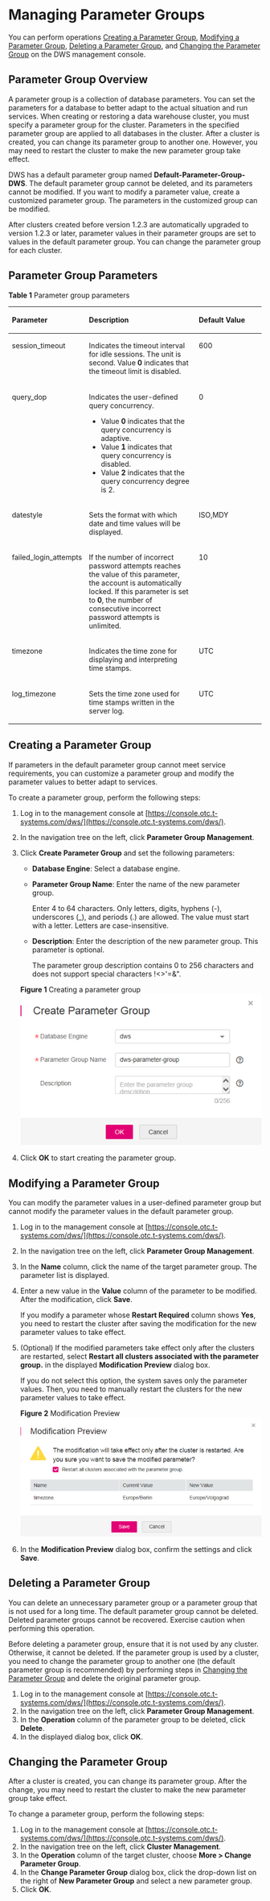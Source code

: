 # Managing Parameter Groups<a name="dws_01_0126"></a>

You can perform operations  [Creating a Parameter Group](#section14261524455),  [Modifying a Parameter Group](#section1957519408206),  [Deleting a Parameter Group](#section988984052114), and  [Changing the Parameter Group](#section2615131874812)  on the DWS management console.

## Parameter Group Overview<a name="section1428213271147"></a>

A parameter group is a collection of database parameters. You can set the parameters for a database to better adapt to the actual situation and run services. When creating or restoring a data warehouse cluster, you must specify a parameter group for the cluster. Parameters in the specified parameter group are applied to all databases in the cluster. After a cluster is created, you can change its parameter group to another one. However, you may need to restart the cluster to make the new parameter group take effect.

DWS has a default parameter group named  **Default-Parameter-Group-DWS**. The default parameter group cannot be deleted, and its parameters cannot be modified. If you want to modify a parameter value, create a customized parameter group. The parameters in the customized group can be modified.

After clusters created before version 1.2.3 are automatically upgraded to version 1.2.3 or later, parameter values in their parameter groups are set to values in the default parameter group. You can change the parameter group for each cluster.

## Parameter Group Parameters<a name="section926416313488"></a>

**Table  1**  Parameter group parameters

<a name="table122717208620"></a>
<table><thead align="left"><tr id="row92716201567"><th class="cellrowborder" valign="top" width="23.762376237623762%" id="mcps1.2.4.1.1"><p id="p627820868"><a name="p627820868"></a><a name="p627820868"></a><strong id="b1993131717811"><a name="b1993131717811"></a><a name="b1993131717811"></a>Parameter</strong></p>
</th>
<th class="cellrowborder" valign="top" width="47.524752475247524%" id="mcps1.2.4.1.2"><p id="p22722018611"><a name="p22722018611"></a><a name="p22722018611"></a><strong id="b142745501728"><a name="b142745501728"></a><a name="b142745501728"></a>Description</strong></p>
</th>
<th class="cellrowborder" valign="top" width="28.71287128712871%" id="mcps1.2.4.1.3"><p id="p162719204610"><a name="p162719204610"></a><a name="p162719204610"></a><strong id="b42357640184919_1"><a name="b42357640184919_1"></a><a name="b42357640184919_1"></a>Default Value</strong></p>
</th>
</tr>
</thead>
<tbody><tr id="row7273201611"><td class="cellrowborder" valign="top" width="23.762376237623762%" headers="mcps1.2.4.1.1 "><p id="p72792012610"><a name="p72792012610"></a><a name="p72792012610"></a>session_timeout</p>
</td>
<td class="cellrowborder" valign="top" width="47.524752475247524%" headers="mcps1.2.4.1.2 "><p id="p989412394507"><a name="p989412394507"></a><a name="p989412394507"></a>Indicates the timeout interval for idle sessions. The unit is second. Value <strong id="b12915181220515"><a name="b12915181220515"></a><a name="b12915181220515"></a>0</strong> indicates that the timeout limit is disabled.</p>
</td>
<td class="cellrowborder" valign="top" width="28.71287128712871%" headers="mcps1.2.4.1.3 "><p id="p112719201461"><a name="p112719201461"></a><a name="p112719201461"></a>600</p>
</td>
</tr>
<tr id="row9271201464"><td class="cellrowborder" valign="top" width="23.762376237623762%" headers="mcps1.2.4.1.1 "><p id="p99367618710"><a name="p99367618710"></a><a name="p99367618710"></a>query_dop</p>
</td>
<td class="cellrowborder" valign="top" width="47.524752475247524%" headers="mcps1.2.4.1.2 "><p id="p952165575012"><a name="p952165575012"></a><a name="p952165575012"></a>Indicates the user-defined query concurrency.</p>
<a name="ul89106417554"></a><a name="ul89106417554"></a><ul id="ul89106417554"><li>Value <strong id="b858406141813"><a name="b858406141813"></a><a name="b858406141813"></a>0</strong> indicates that the query concurrency is adaptive.</li><li>Value <strong id="b39331226152116"><a name="b39331226152116"></a><a name="b39331226152116"></a>1</strong> indicates that query concurrency is disabled.</li><li>Value <strong id="b1816765410218"><a name="b1816765410218"></a><a name="b1816765410218"></a>2</strong> indicates that the query concurrency degree is 2.</li></ul>
</td>
<td class="cellrowborder" valign="top" width="28.71287128712871%" headers="mcps1.2.4.1.3 "><p id="p1327020962"><a name="p1327020962"></a><a name="p1327020962"></a>0</p>
</td>
</tr>
<tr id="row10271220063"><td class="cellrowborder" valign="top" width="23.762376237623762%" headers="mcps1.2.4.1.1 "><p id="p1527192012613"><a name="p1527192012613"></a><a name="p1527192012613"></a>datestyle</p>
</td>
<td class="cellrowborder" valign="top" width="47.524752475247524%" headers="mcps1.2.4.1.2 "><p id="p138941459514"><a name="p138941459514"></a><a name="p138941459514"></a>Sets the format with which date and time values will be displayed.</p>
</td>
<td class="cellrowborder" valign="top" width="28.71287128712871%" headers="mcps1.2.4.1.3 "><p id="p02720201769"><a name="p02720201769"></a><a name="p02720201769"></a>ISO,MDY</p>
</td>
</tr>
<tr id="row6271820468"><td class="cellrowborder" valign="top" width="23.762376237623762%" headers="mcps1.2.4.1.1 "><p id="p172711201368"><a name="p172711201368"></a><a name="p172711201368"></a>failed_login_attempts</p>
</td>
<td class="cellrowborder" valign="top" width="47.524752475247524%" headers="mcps1.2.4.1.2 "><p id="p188041435115"><a name="p188041435115"></a><a name="p188041435115"></a>If the number of incorrect password attempts reaches the value of this parameter, the account is automatically locked. If this parameter is set to <strong id="b1473010218420"><a name="b1473010218420"></a><a name="b1473010218420"></a>0</strong>, the number of consecutive incorrect password attempts is unlimited.</p>
</td>
<td class="cellrowborder" valign="top" width="28.71287128712871%" headers="mcps1.2.4.1.3 "><p id="p17272020463"><a name="p17272020463"></a><a name="p17272020463"></a>10</p>
</td>
</tr>
<tr id="row5271202614"><td class="cellrowborder" valign="top" width="23.762376237623762%" headers="mcps1.2.4.1.1 "><p id="p1061102513710"><a name="p1061102513710"></a><a name="p1061102513710"></a>timezone</p>
</td>
<td class="cellrowborder" valign="top" width="47.524752475247524%" headers="mcps1.2.4.1.2 "><p id="p144305236513"><a name="p144305236513"></a><a name="p144305236513"></a>Indicates the time zone for displaying and interpreting time stamps.</p>
</td>
<td class="cellrowborder" valign="top" width="28.71287128712871%" headers="mcps1.2.4.1.3 "><p id="p102710201963"><a name="p102710201963"></a><a name="p102710201963"></a>UTC</p>
</td>
</tr>
<tr id="row42710205610"><td class="cellrowborder" valign="top" width="23.762376237623762%" headers="mcps1.2.4.1.1 "><p id="p94694329715"><a name="p94694329715"></a><a name="p94694329715"></a>log_timezone</p>
</td>
<td class="cellrowborder" valign="top" width="47.524752475247524%" headers="mcps1.2.4.1.2 "><p id="p152718204614"><a name="p152718204614"></a><a name="p152718204614"></a>Sets the time zone used for time stamps written in the server log.</p>
</td>
<td class="cellrowborder" valign="top" width="28.71287128712871%" headers="mcps1.2.4.1.3 "><p id="p10271420269"><a name="p10271420269"></a><a name="p10271420269"></a>UTC</p>
</td>
</tr>
</tbody>
</table>

## Creating a Parameter Group<a name="section14261524455"></a>

If parameters in the default parameter group cannot meet service requirements, you can customize a parameter group and modify the parameter values to better adapt to services.

To create a parameter group, perform the following steps:

1.  Log in to the management console at  [https://console.otc.t-systems.com/dws/](https://console.otc.t-systems.com/dws/).
2.  In the navigation tree on the left, click  **Parameter Group Management**.
3.  Click  **Create Parameter Group**  and set the following parameters:

    -   **Database Engine**: Select a database engine.
    -   **Parameter Group Name**: Enter the name of the new parameter group.

        Enter 4 to 64 characters. Only letters, digits, hyphens \(-\), underscores \(\_\), and periods \(.\) are allowed. The value must start with a letter. Letters are case-insensitive.

    -   **Description**: Enter the description of the new parameter group. This parameter is optional.

        The parameter group description contains 0 to 256 characters and does not support special characters !<\>'=&".

    **Figure  1**  Creating a parameter group<a name="fig1583311156813"></a>  
    ![](figures/creating-a-parameter-group.png "creating-a-parameter-group")

4.  Click  **OK**  to start creating the parameter group.

## Modifying a Parameter Group<a name="section1957519408206"></a>

You can modify the parameter values in a user-defined parameter group but cannot modify the parameter values in the default parameter group.

1.  Log in to the management console at  [https://console.otc.t-systems.com/dws/](https://console.otc.t-systems.com/dws/).
2.  In the navigation tree on the left, click  **Parameter Group Management**.
3.  In the  **Name**  column, click the name of the target parameter group. The parameter list is displayed.
4.  Enter a new value in the  **Value**  column of the parameter to be modified. After the modification, click  **Save**.

    If you modify a parameter whose  **Restart Required**  column shows  **Yes**, you need to restart the cluster after saving the modification for the new parameter values to take effect.

5.  \(Optional\) If the modified parameters take effect only after the clusters are restarted, select  **Restart all clusters associated with the parameter group.**  in the displayed  **Modification Preview**  dialog box.

    If you do not select this option, the system saves only the parameter values. Then, you need to manually restart the clusters for the new parameter values to take effect.

    **Figure  2**  Modification Preview<a name="fig5326417152212"></a>  
    ![](figures/modification-preview.png "modification-preview")

6.  In the  **Modification Preview**  dialog box, confirm the settings and click  **Save**.

## Deleting a Parameter Group<a name="section988984052114"></a>

You can delete an unnecessary parameter group or a parameter group that is not used for a long time. The default parameter group cannot be deleted. Deleted parameter groups cannot be recovered. Exercise caution when performing this operation.

Before deleting a parameter group, ensure that it is not used by any cluster. Otherwise, it cannot be deleted. If the parameter group is used by a cluster, you need to change the parameter group to another one \(the default parameter group is recommended\) by performing steps in  [Changing the Parameter Group](#section2615131874812)  and delete the original parameter group.

1.  Log in to the management console at  [https://console.otc.t-systems.com/dws/](https://console.otc.t-systems.com/dws/).
2.  In the navigation tree on the left, click  **Parameter Group Management**.
3.  In the  **Operation**  column of the parameter group to be deleted, click  **Delete**.
4.  In the displayed dialog box, click  **OK**.

## Changing the Parameter Group<a name="section2615131874812"></a>

After a cluster is created, you can change its parameter group. After the change, you may need to restart the cluster to make the new parameter group take effect.

To change a parameter group, perform the following steps:

1.  Log in to the management console at  [https://console.otc.t-systems.com/dws/](https://console.otc.t-systems.com/dws/).
2.  In the navigation tree on the left, click  **Cluster Management**.
3.  In the  **Operation**  column of the target cluster, choose  **More \> Change Parameter Group**.
4.  In the  **Change Parameter Group**  dialog box, click the drop-down list on the right of  **New Parameter Group**  and select a new parameter group.
5.  Click  **OK**.

